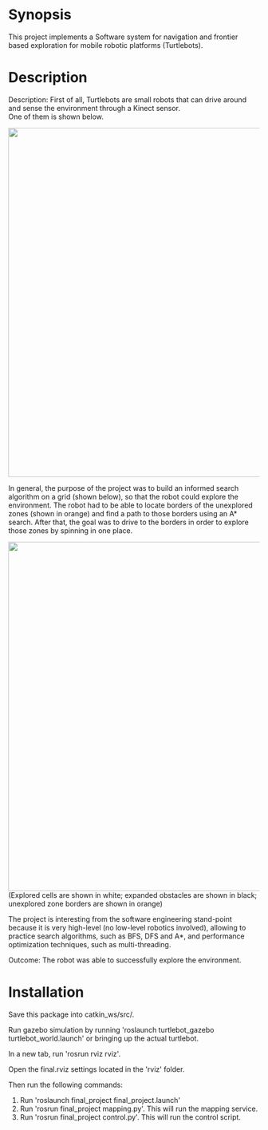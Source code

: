 Synopsis
========
This project implements a Software system for navigation and frontier based exploration for mobile robotic platforms (Turtlebots).

Description
========
Description: First of all, Turtlebots are small robots that can drive around and sense the environment through a Kinect sensor.  
One of them is shown below.

<img src="https://github.com/bnurbekov/FrontierBasedExplorationAndNavigation/blob/master/Turtlebot.jpg" width="700">

In general, the purpose of the project was to build an informed search algorithm on a grid (shown below), so that the robot could explore the environment. 
The robot had to be able to locate borders of the unexplored zones (shown in orange) and find a path to those borders using an A* search. After that, the goal was to drive to the borders in order to explore those zones by spinning in one place.

<img src="https://github.com/bnurbekov/FrontierBasedExplorationAndNavigation/blob/master/Exploration.png" width="700">
(Explored cells are shown in white; expanded obstacles are shown in black; unexplored zone borders are shown in orange)

The project is interesting from the software engineering stand-point because it is very high-level (no low-level robotics involved), allowing to practice search algorithms, such as BFS, DFS and A*, and performance optimization techniques, such as multi-threading.  

Outcome: The robot was able to successfully explore the environment.

Installation
============
Save this package into catkin_ws/src/.

Run gazebo simulation by running 'roslaunch turtlebot_gazebo turtlebot_world.launch' or bringing up the actual turtlebot.

In a new tab, run 'rosrun rviz rviz'.

Open the final.rviz settings located in the 'rviz' folder.

Then run the following commands:
1) Run 'roslaunch final_project final_project.launch'
2) Run 'rosrun final_project mapping.py'. This will run the mapping service.
3) Run 'rosrun final_project control.py'. This will run the control script.

